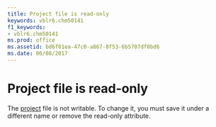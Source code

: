 ```yaml
---
title: Project file is read-only
keywords: vblr6.chm50141
f1_keywords:
- vblr6.chm50141
ms.prod: office
ms.assetid: bd6f01ea-47c0-a867-8f53-6b5707df0bd6
ms.date: 06/08/2017
---
```



# Project file is read-only

The [project](../../Glossary/vbe-glossary.md) file is not writable. To change it, you must save it under a different name or remove the read-only attribute.


